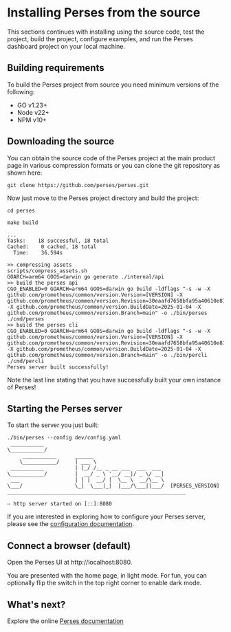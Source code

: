 # Installing Perses from the source

This sections continues with installing using the source code, test the project, build the project, configure examples,
and run the Perses dashboard project on your local machine.

## Building requirements

To build the Perses project from source you need minimum versions of the following:

- GO v1.23+
- Node v22+
- NPM v10+

## Downloading the source

You can obtain the source code of the Perses project at the main product page in various compression formats or you can
clone the git repository as shown here:

```shell
git clone https://github.com/perses/perses.git
```

Now just move to the Perses project directory and build the project:

```shell
cd perses

make build

...
Tasks:    18 successful, 18 total
Cached:    0 cached, 18 total
  Time:    36.594s

>> compressing assets
scripts/compress_assets.sh
GOARCH=arm64 GOOS=darwin go generate ./internal/api
>> build the perses api
CGO_ENABLED=0 GOARCH=arm64 GOOS=darwin go build -ldflags "-s -w -X github.com/prometheus/common/version.Version=[VERSION] -X github.com/prometheus/common/version.Revision=30eaafd7658bfa95a40610e81c64fd3d8d1285a7 -X github.com/prometheus/common/version.BuildDate=2025-01-04 -X github.com/prometheus/common/version.Branch=main" -o ./bin/perses ./cmd/perses
>> build the perses cli
CGO_ENABLED=0 GOARCH=arm64 GOOS=darwin go build -ldflags "-s -w -X github.com/prometheus/common/version.Version=[VERSION] -X github.com/prometheus/common/version.Revision=30eaafd7658bfa95a40610e81c64fd3d8d1285a7 -X github.com/prometheus/common/version.BuildDate=2025-01-04 -X github.com/prometheus/common/version.Branch=main" -o ./bin/percli ./cmd/percli
Perses server built successfully!
```

Note the last line stating that you have successfully built your own instance of Perses!

## Starting the Perses server

To start the server you just built:

```shell
./bin/perses --config dev/config.yaml
 ___________
\___________/
     ___________      ______
    \___________/     | ___ \
 ___________          | |_/ /__ _ __ ___  ___  ___
\___________/         |  __/ _ \ '__/ __|/ _ \/ __|
 ___                  | | |  __/ |  \__ \  __/\__ \
\___/                 \_|  \___|_|  |___/\___||___/  [PERSES_VERSION]
__________________________________________________________

⇨ http server started on [::]:8080
```

If you are interested in exploring how to configure your Perses server, please see the
[configuration documentation](../configuration/configuration.md).

## Connect a browser (default)

Open the Perses UI at http://localhost:8080.

You are presented with the home page, in light mode.
For fun, you can optionally flip the switch in the top right corner to enable dark mode.

## What's next?

Explore the online [Perses documentation](https://perses.dev/)

